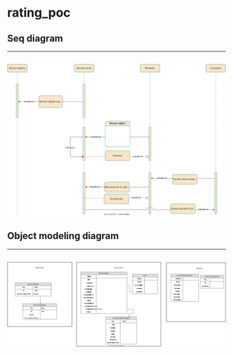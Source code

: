 # rating_poc

## Seq diagram

-----
![diagram](Seq_Diagram_none_use_escrow.drawio.svg)
-----

## Object modeling diagram
-----
![diagram](Object%20modeling%20Diagram.drawio.svg)
-----
